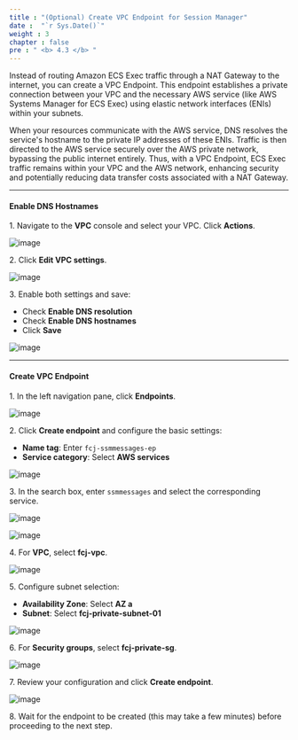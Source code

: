 ```yaml
---
title : "(Optional) Create VPC Endpoint for Session Manager"
date :  "`r Sys.Date()`" 
weight : 3
chapter : false
pre : " <b> 4.3 </b> "
---
```


Instead of routing Amazon ECS Exec traffic through a NAT Gateway to the internet, you can create a VPC Endpoint. This endpoint establishes a private connection between your VPC and the necessary AWS service (like AWS Systems Manager for ECS Exec) using elastic network interfaces (ENIs) within your subnets.

When your resources communicate with the AWS service, DNS resolves the service's hostname to the private IP addresses of these ENIs. Traffic is then directed to the AWS service securely over the AWS private network, bypassing the public internet entirely. Thus, with a VPC Endpoint, ECS Exec traffic remains within your VPC and the AWS network, enhancing security and potentially reducing data transfer costs associated with a NAT Gateway.

___

#### Enable DNS Hostnames

1\. Navigate to the **VPC** console and select your VPC. Click **Actions**.

![image](/images/4.3/Group166.png)

2\. Click **Edit VPC settings**.

![image](/images/4.3/Group167.png)

3\. Enable both settings and save:
   - Check **Enable DNS resolution**
   - Check **Enable DNS hostnames**
   - Click **Save**

![image](/images/4.3/Group168.png)

___

#### Create VPC Endpoint

1\. In the left navigation pane, click **Endpoints**.

![image](/images/4.3/Group165.png)

2\. Click **Create endpoint** and configure the basic settings:
   - **Name tag**: Enter `fcj-ssmmessages-ep`
   - **Service category**: Select **AWS services**

![image](/images/4.3/Group169.png)

3\. In the search box, enter `ssmmessages` and select the corresponding service.

![image](/images/4.3/Group170.png)

![image](/images/4.3/Group171.png)

4\. For **VPC**, select **fcj-vpc**.

![image](/images/4.3/Group172.png)

5\. Configure subnet selection:
   - **Availability Zone**: Select **AZ a**
   - **Subnet**: Select **fcj-private-subnet-01**

![image](/images/4.3/Group173.png)

6\. For **Security groups**, select **fcj-private-sg**.

![image](/images/4.3/Group174.png)

7\. Review your configuration and click **Create endpoint**.

![image](/images/4.3/Group175.png)

8\. Wait for the endpoint to be created (this may take a few minutes) before proceeding to the next step.